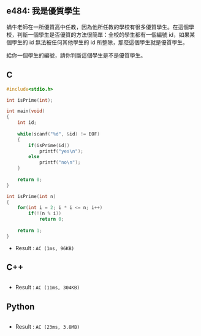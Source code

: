 ## e484: 我是優質學生
蝸牛老師在一所優質高中任教，因為他所任教的學校有很多優質學生。在這個學校，判斷一個學生是否優質的方法很簡單：全校的學生都有一個編號 id，如果某個學生的 id 無法被任何其他學生的 id 所整除，那麼這個學生就是優質學生。

給你一個學生的編號，請你判斷這個學生是不是優質學生。

## C
```C
#include<stdio.h>

int isPrime(int);

int main(void)
{
	int id;
	
	while(scanf("%d", &id) != EOF)
	{
		if(isPrime(id))
			printf("yes\n");
		else
			printf("no\n");
	}
	
	return 0;
}

int isPrime(int n)
{
	for(int i = 2; i * i <= n; i++)
		if(!(n % i))
			return 0;
	
	return 1;
}
```
 * Result : `AC (1ms, 96KB)`

## C++
```C++

```
 * Result : `AC (11ms, 304KB)`

## Python
```python

```
 * Result : `AC (23ms, 3.8MB)`
